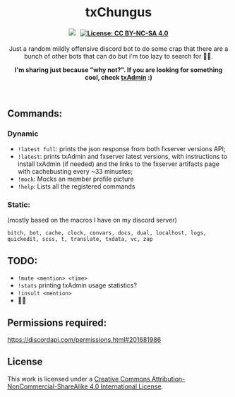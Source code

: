 <p align="center">
	<h1 align="center">
		txChungus
	</h1>
	<h4 align="center">
		<a href="https://discord.gg/f3TsfvD"><img src="https://discordapp.com/api/guilds/577993482761928734/widget.png?style=shield"></img></a>
        &nbsp; 
        <a href="https://creativecommons.org/licenses/by-nc-sa/4.0/"><img src="https://img.shields.io/badge/License-CC%20BY--NC--SA%204.0-lightgrey.svg" alt="License: CC BY-NC-SA 4.0"></img></a>
	</h4>
	<p align="center">
		Just a random mildly offensive discord bot to do some crap that there are a bunch of other bots that can do but i'm too lazy to search for 🤷‍♂️.
	</p>
    <p align="center">
		<b>I'm sharing just because "why not?". If you are looking for something cool, check <a href="https://github.com/tabarra/txAdmin">txAdmin</a> :)</b>
	</p>
</p>

<br/>


## Commands:
### Dynamic
- `!latest full`: prints the json response from both fxserver versions API;
- `!latest`: prints txAdmin and fxserver latest versions, with instructions to install txAdmin (if needed) and the links to the fxserver artifacts page  with cachebusting every ~33 minustes;
- `!mock`: Mocks an member profile picture
- `!help`: Lists all the registered commands

### Static:
(mostly based on the macros I have on my discord server)  
```
bitch, bot, cache, clock, convars, docs, dual, localhost, logs, quickedit, scss, t, translate, txdata, vc, zap
```

## TODO:
- `!mute <mention> <time>`
- `!stats` printing txAdmin usage statistics?
- `!insult <mention>` 
- 🤷‍♂️

## Permissions required:
https://discordapi.com/permissions.html#201681986

## License
This work is licensed under a [Creative Commons Attribution-NonCommercial-ShareAlike 4.0 International License](http://creativecommons.org/licenses/by-nc-sa/4.0/).

